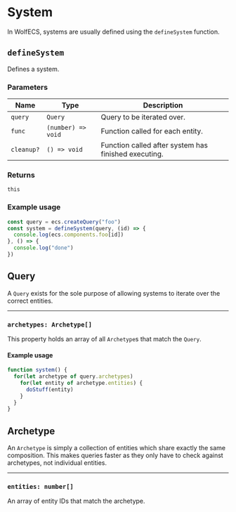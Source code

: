 # System
In WolfECS, systems are usually defined using the `defineSystem` function.

## `defineSystem`
Defines a system.

### Parameters
| Name | Type | Description |
| - | - | - |
| `query`| `Query` | Query to be iterated over.
| `func` | `(number) => void` | Function called for each entity. |
| `cleanup?` | `() => void` | Function called after system has finished executing. |

### Returns
`this`

### Example usage
```js
const query = ecs.createQuery("foo")
const system = defineSystem(query, (id) => {
  console.log(ecs.components.foo[id])
}, () => {
  console.log("done")
})
```

## Query
A `Query` exists for the sole purpose of allowing systems to iterate over the correct entities.
___

### `archetypes: Archetype[]`
This property holds an array of all `Archetype`s that match the `Query`.

#### Example usage
```js
function system() {
  for(let archetype of query.archetypes)
    for(let entity of archetype.entities) {
      doStuff(entity)
    }
  }
}
```

## Archetype
An `Archetype` is simply a collection of entities which share exactly the same composition. This makes queries faster as they only have to check against archetypes, not individual entities.
___

### `entities: number[]`
An array of entity IDs that match the archetype.
